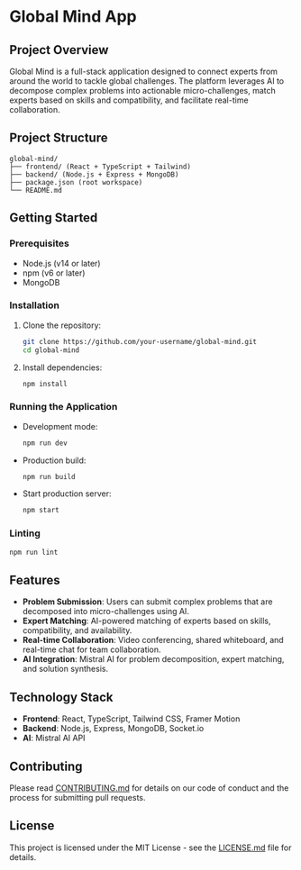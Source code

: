 # Global Mind App

## Project Overview

Global Mind is a full-stack application designed to connect experts from around the world to tackle global challenges. The platform leverages AI to decompose complex problems into actionable micro-challenges, match experts based on skills and compatibility, and facilitate real-time collaboration.

## Project Structure

```
global-mind/
├── frontend/ (React + TypeScript + Tailwind)
├── backend/ (Node.js + Express + MongoDB)
├── package.json (root workspace)
└── README.md
```

## Getting Started

### Prerequisites

- Node.js (v14 or later)
- npm (v6 or later)
- MongoDB

### Installation

1. Clone the repository:
   ```bash
   git clone https://github.com/your-username/global-mind.git
   cd global-mind
   ```

2. Install dependencies:
   ```bash
   npm install
   ```

### Running the Application

- Development mode:
  ```bash
  npm run dev
  ```

- Production build:
  ```bash
  npm run build
  ```

- Start production server:
  ```bash
  npm start
  ```

### Linting

```bash
npm run lint
```

## Features

- **Problem Submission**: Users can submit complex problems that are decomposed into micro-challenges using AI.
- **Expert Matching**: AI-powered matching of experts based on skills, compatibility, and availability.
- **Real-time Collaboration**: Video conferencing, shared whiteboard, and real-time chat for team collaboration.
- **AI Integration**: Mistral AI for problem decomposition, expert matching, and solution synthesis.

## Technology Stack

- **Frontend**: React, TypeScript, Tailwind CSS, Framer Motion
- **Backend**: Node.js, Express, MongoDB, Socket.io
- **AI**: Mistral AI API

## Contributing

Please read [CONTRIBUTING.md](CONTRIBUTING.md) for details on our code of conduct and the process for submitting pull requests.

## License

This project is licensed under the MIT License - see the [LICENSE.md](LICENSE.md) file for details.
